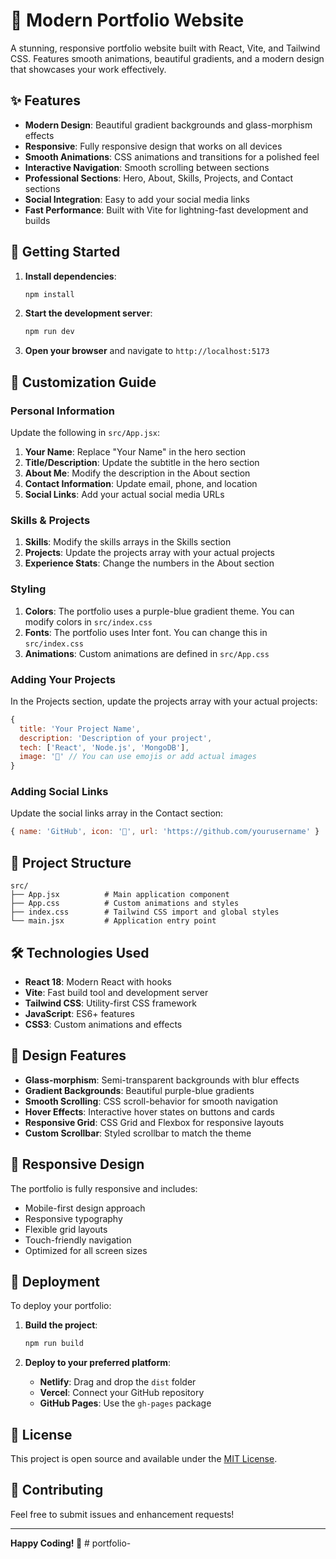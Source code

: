 # 🎨 Modern Portfolio Website

A stunning, responsive portfolio website built with React, Vite, and Tailwind CSS. Features smooth animations, beautiful gradients, and a modern design that showcases your work effectively.

## ✨ Features

- **Modern Design**: Beautiful gradient backgrounds and glass-morphism effects
- **Responsive**: Fully responsive design that works on all devices
- **Smooth Animations**: CSS animations and transitions for a polished feel
- **Interactive Navigation**: Smooth scrolling between sections
- **Professional Sections**: Hero, About, Skills, Projects, and Contact sections
- **Social Integration**: Easy to add your social media links
- **Fast Performance**: Built with Vite for lightning-fast development and builds

## 🚀 Getting Started

1. **Install dependencies**:
   ```bash
   npm install
   ```

2. **Start the development server**:
   ```bash
   npm run dev
   ```

3. **Open your browser** and navigate to `http://localhost:5173`

## 🎯 Customization Guide

### Personal Information

Update the following in `src/App.jsx`:

1. **Your Name**: Replace "Your Name" in the hero section
2. **Title/Description**: Update the subtitle in the hero section
3. **About Me**: Modify the description in the About section
4. **Contact Information**: Update email, phone, and location
5. **Social Links**: Add your actual social media URLs

### Skills & Projects

1. **Skills**: Modify the skills arrays in the Skills section
2. **Projects**: Update the projects array with your actual projects
3. **Experience Stats**: Change the numbers in the About section

### Styling

1. **Colors**: The portfolio uses a purple-blue gradient theme. You can modify colors in `src/index.css`
2. **Fonts**: The portfolio uses Inter font. You can change this in `src/index.css`
3. **Animations**: Custom animations are defined in `src/App.css`

### Adding Your Projects

In the Projects section, update the projects array with your actual projects:

```javascript
{
  title: 'Your Project Name',
  description: 'Description of your project',
  tech: ['React', 'Node.js', 'MongoDB'],
  image: '🛒' // You can use emojis or add actual images
}
```

### Adding Social Links

Update the social links array in the Contact section:

```javascript
{ name: 'GitHub', icon: '🐙', url: 'https://github.com/yourusername' }
```

## 📁 Project Structure

```
src/
├── App.jsx          # Main application component
├── App.css          # Custom animations and styles
├── index.css        # Tailwind CSS import and global styles
└── main.jsx         # Application entry point
```

## 🛠️ Technologies Used

- **React 18**: Modern React with hooks
- **Vite**: Fast build tool and development server
- **Tailwind CSS**: Utility-first CSS framework
- **JavaScript**: ES6+ features
- **CSS3**: Custom animations and effects

## 🎨 Design Features

- **Glass-morphism**: Semi-transparent backgrounds with blur effects
- **Gradient Backgrounds**: Beautiful purple-blue gradients
- **Smooth Scrolling**: CSS scroll-behavior for smooth navigation
- **Hover Effects**: Interactive hover states on buttons and cards
- **Responsive Grid**: CSS Grid and Flexbox for responsive layouts
- **Custom Scrollbar**: Styled scrollbar to match the theme

## 📱 Responsive Design

The portfolio is fully responsive and includes:
- Mobile-first design approach
- Responsive typography
- Flexible grid layouts
- Touch-friendly navigation
- Optimized for all screen sizes

## 🚀 Deployment

To deploy your portfolio:

1. **Build the project**:
   ```bash
   npm run build
   ```

2. **Deploy to your preferred platform**:
   - **Netlify**: Drag and drop the `dist` folder
   - **Vercel**: Connect your GitHub repository
   - **GitHub Pages**: Use the `gh-pages` package

## 📝 License

This project is open source and available under the [MIT License](LICENSE).

## 🤝 Contributing

Feel free to submit issues and enhancement requests!

---

**Happy Coding! 🎉**
#   p o r t f o l i o -  
 